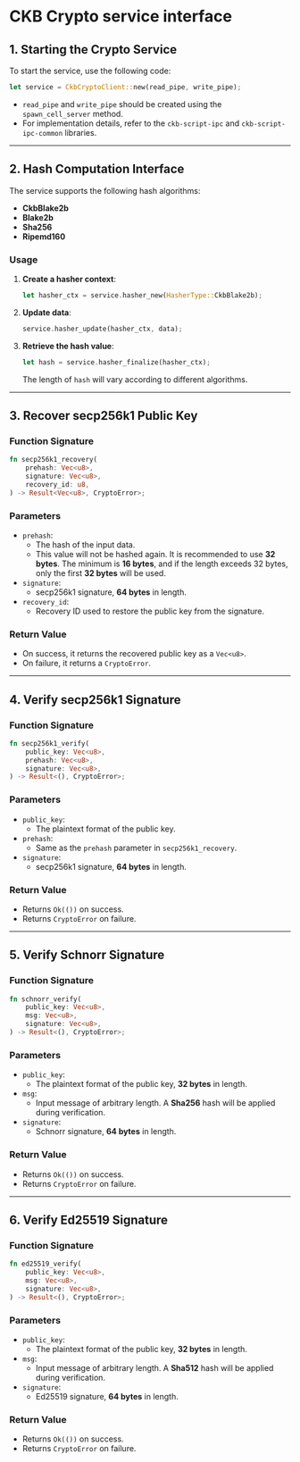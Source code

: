 # CKB Crypto service interface

## 1. Starting the Crypto Service

To start the service, use the following code:

```rust
let service = CkbCryptoClient::new(read_pipe, write_pipe);
```

- `read_pipe` and `write_pipe` should be created using the `spawn_cell_server` method.
- For implementation details, refer to the `ckb-script-ipc` and `ckb-script-ipc-common` libraries.

---

## 2. Hash Computation Interface

The service supports the following hash algorithms:
- **CkbBlake2b**
- **Blake2b**
- **Sha256**
- **Ripemd160**

### Usage

1. **Create a hasher context**:
   ```rust
   let hasher_ctx = service.hasher_new(HasherType::CkbBlake2b);
   ```

2. **Update data**:
   ```rust
   service.hasher_update(hasher_ctx, data);
   ```

3. **Retrieve the hash value**:
   ```rust
   let hash = service.hasher_finalize(hasher_ctx);
   ```
   The length of `hash` will vary according to different algorithms.

---

## 3. Recover secp256k1 Public Key

### Function Signature

```rust
fn secp256k1_recovery(
    prehash: Vec<u8>,
    signature: Vec<u8>,
    recovery_id: u8,
) -> Result<Vec<u8>, CryptoError>;
```

### Parameters

- `prehash`:
  - The hash of the input data.
  - This value will not be hashed again. It is recommended to use **32 bytes**. The minimum is **16 bytes**, and if the length exceeds 32 bytes, only the first **32 bytes** will be used.
- `signature`:
  - secp256k1 signature, **64 bytes** in length.
- `recovery_id`:
  - Recovery ID used to restore the public key from the signature.

### Return Value

- On success, it returns the recovered public key as a `Vec<u8>`.
- On failure, it returns a `CryptoError`.

---

## 4. Verify secp256k1 Signature

### Function Signature

```rust
fn secp256k1_verify(
    public_key: Vec<u8>,
    prehash: Vec<u8>,
    signature: Vec<u8>,
) -> Result<(), CryptoError>;
```

### Parameters

- `public_key`:
  - The plaintext format of the public key.
- `prehash`:
  - Same as the `prehash` parameter in `secp256k1_recovery`.
- `signature`:
  - secp256k1 signature, **64 bytes** in length.

### Return Value

- Returns `Ok(())` on success.
- Returns `CryptoError` on failure.

---

## 5. Verify Schnorr Signature

### Function Signature

```rust
fn schnorr_verify(
    public_key: Vec<u8>,
    msg: Vec<u8>,
    signature: Vec<u8>,
) -> Result<(), CryptoError>;
```

### Parameters

- `public_key`:
  - The plaintext format of the public key, **32 bytes** in length.
- `msg`:
  - Input message of arbitrary length. A **Sha256** hash will be applied during verification.
- `signature`:
  - Schnorr signature, **64 bytes** in length.

### Return Value

- Returns `Ok(())` on success.
- Returns `CryptoError` on failure.

---

## 6. Verify Ed25519 Signature

### Function Signature

```rust
fn ed25519_verify(
    public_key: Vec<u8>,
    msg: Vec<u8>,
    signature: Vec<u8>,
) -> Result<(), CryptoError>;
```

### Parameters

- `public_key`:
  - The plaintext format of the public key, **32 bytes** in length.
- `msg`:
  - Input message of arbitrary length. A **Sha512** hash will be applied during verification.
- `signature`:
  - Ed25519 signature, **64 bytes** in length.

### Return Value

- Returns `Ok(())` on success.
- Returns `CryptoError` on failure.
